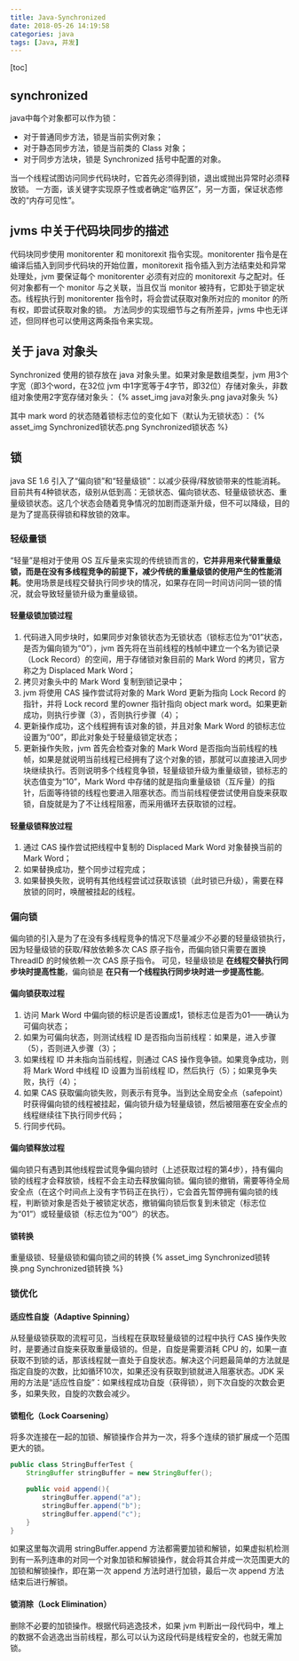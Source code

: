 ```yaml
---
title: Java-Synchronized
date: 2018-05-26 14:19:58
categories: java
tags: [Java, 并发]
---
```

[toc]
## synchronized
java中每个对象都可以作为锁：
* 对于普通同步方法，锁是当前实例对象；
* 对于静态同步方法，锁是当前类的 Class 对象；
* 对于同步方法块，锁是 Synchronized 括号中配置的对象。

当一个线程试图访问同步代码块时，它首先必须得到锁，退出或抛出异常时必须释放锁。
一方面，该关键字实现原子性或者确定“临界区”，另一方面，保证状态修改的“内存可见性”。

## jvms 中关于代码块同步的描述
代码块同步使用 monitorenter 和 monitorexit 指令实现。monitorenter 指令是在编译后插入到同步代码块的开始位置，monitorexit 指令插入到方法结束处和异常处理处，jvm 要保证每个 monitorenter 必须有对应的 monitorexit 与之配对。任何对象都有一个 monitor 与之关联，当且仅当 monitor 被持有，它即处于锁定状态。线程执行到 monitorenter 指令时，将会尝试获取对象所对应的 monitor 的所有权，即尝试获取对象的锁。
方法同步的实现细节与之有所差异，jvms 中也无详述，但同样也可以使用这两条指令来实现。

## 关于 java 对象头
Synchronized 使用的锁存放在 java 对象头里。如果对象是数组类型，jvm 用3个字宽（即3个word，在32位 jvm 中1字宽等于4字节，即32位）存储对象头，非数组对象使用2字宽存储对象头：
{% asset_img java对象头.png java对象头 %}

其中 mark word 的状态随着锁标志位的变化如下（默认为无锁状态）：
{% asset_img Synchronized锁状态.png Synchronized锁状态 %}

## 锁
java SE 1.6 引入了“偏向锁”和“轻量级锁”：以减少获得/释放锁带来的性能消耗。目前共有4种锁状态，级别从低到高：无锁状态、偏向锁状态、轻量级锁状态、重量级锁状态。这几个状态会随着竞争情况的加剧而逐渐升级，但不可以降级，目的是为了提高获得锁和释放锁的效率。

### 轻级量锁
“轻量”是相对于使用 OS 互斥量来实现的传统锁而言的，**它并非用来代替重量级锁，而是在没有多线程竞争的前提下，减少传统的重量级锁的使用产生的性能消耗**。使用场景是线程交替执行同步块的情况，如果存在同一时间访问同一锁的情况，就会导致轻量锁升级为重量级锁。

#### 轻量级锁加锁过程
1. 代码进入同步块时，如果同步对象锁状态为无锁状态（锁标志位为“01”状态，是否为偏向锁为“0”），jvm 首先将在当前线程的栈帧中建立一个名为锁记录（Lock Record）的空间，用于存储锁对象目前的 Mark Word 的拷贝，官方称之为 Displaced Mark Word；
2. 拷贝对象头中的 Mark Word 复制到锁记录中；
3. jvm 将使用 CAS 操作尝试将对象的 Mark Word 更新为指向 Lock Record 的指针，并将 Lock record 里的owner 指针指向 object mark word。如果更新成功，则执行步骤（3），否则执行步骤（4）；
4. 更新操作成功，这个线程拥有该对象的锁，并且对象 Mark Word 的锁标志位设置为“00”，即此对象处于轻量级锁定状态；
5. 更新操作失败，jvm 首先会检查对象的 Mark Word 是否指向当前线程的栈帧，如果是就说明当前线程已经拥有了这个对象的锁，那就可以直接进入同步块继续执行。否则说明多个线程竞争锁，轻量级锁升级为重量级锁，锁标志的状态值变为“10”，Mark Word 中存储的就是指向重量级锁（互斥量）的指针，后面等待锁的线程也要进入阻塞状态。而当前线程便尝试使用自旋来获取锁，自旋就是为了不让线程阻塞，而采用循环去获取锁的过程。

#### 轻量级锁释放过程
1. 通过 CAS 操作尝试把线程中复制的 Displaced Mark Word 对象替换当前的Mark Word；
2. 如果替换成功，整个同步过程完成；
3. 如果替换失败，说明有其他线程尝试过获取该锁（此时锁已升级），需要在释放锁的同时，唤醒被挂起的线程。

### 偏向锁
偏向锁的引入是为了在没有多线程竞争的情况下尽量减少不必要的轻量级锁执行，因为轻量级锁的获取/释放依赖多次 CAS 原子指令，而偏向锁只需要在置换 ThreadID 的时候依赖一次 CAS 原子指令。
可见，轻量级锁是 **在线程交替执行同步块时提高性能**，偏向锁是 **在只有一个线程执行同步块时进一步提高性能**。

#### 偏向锁获取过程
1. 访问 Mark Word 中偏向锁的标识是否设置成1，锁标志位是否为01——确认为可偏向状态；
2. 如果为可偏向状态，则测试线程 ID 是否指向当前线程：如果是，进入步骤（5），否则进入步骤（3）；
3. 如果线程 ID 并未指向当前线程，则通过 CAS 操作竞争锁。如果竞争成功，则将 Mark Word 中线程 ID 设置为当前线程 ID，然后执行（5）；如果竞争失败，执行（4）；
4. 如果 CAS 获取偏向锁失败，则表示有竞争。当到达全局安全点（safepoint）时获得偏向锁的线程被挂起，偏向锁升级为轻量级锁，然后被阻塞在安全点的线程继续往下执行同步代码；
5. 行同步代码。

#### 偏向锁释放过程
偏向锁只有遇到其他线程尝试竞争偏向锁时（上述获取过程的第4步），持有偏向锁的线程才会释放锁，线程不会主动去释放偏向锁。偏向锁的撤销，需要等待全局安全点（在这个时间点上没有字节码正在执行），它会首先暂停拥有偏向锁的线程，判断锁对象是否处于被锁定状态，撤销偏向锁后恢复到未锁定（标志位为“01”）或轻量级锁（标志位为“00”）的状态。

#### 锁转换
重量级锁、轻量级锁和偏向锁之间的转换
{% asset_img Synchronized锁转换.png Synchronized锁转换 %}

### 锁优化
#### 适应性自旋（Adaptive Spinning）
从轻量级锁获取的流程可见，当线程在获取轻量级锁的过程中执行 CAS 操作失败时，是要通过自旋来获取重量级锁的。但是，自旋是需要消耗 CPU 的，如果一直获取不到锁的话，那该线程就一直处于自旋状态。解决这个问题最简单的方法就是指定自旋的次数，比如循环10次，如果还没有获取到锁就进入阻塞状态。JDK 采用的方法是“适应性自旋”：如果线程成功自旋（获得锁），则下次自旋的次数会更多，如果失败，自旋的次数会减少。

#### 锁粗化（Lock Coarsening）
将多次连接在一起的加锁、解锁操作合并为一次，将多个连续的锁扩展成一个范围更大的锁。
```java
public class StringBufferTest {
    StringBuffer stringBuffer = new StringBuffer();

    public void append(){
        stringBuffer.append("a");
        stringBuffer.append("b");
        stringBuffer.append("c");
    }
}
```
如果这里每次调用 stringBuffer.append 方法都需要加锁和解锁，如果虚拟机检测到有一系列连串的对同一个对象加锁和解锁操作，就会将其合并成一次范围更大的加锁和解锁操作，即在第一次 append 方法时进行加锁，最后一次 append 方法结束后进行解锁。

#### 锁消除（Lock Elimination）
删除不必要的加锁操作。根据代码逃逸技术，如果 jvm 判断出一段代码中，堆上的数据不会逃逸出当前线程，那么可以认为这段代码是线程安全的，也就无需加锁。

